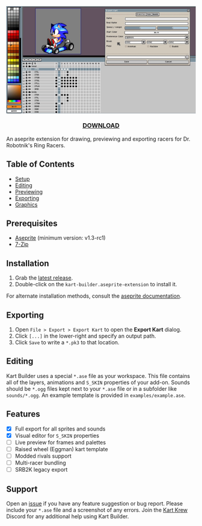 <img src="screenshots/overview.gif" align="center">
<h3 align="center">
	<a href="https://github.com/DragonDePlatino/Kart-Builder/releases/latest/download/kart-builder.zip">DOWNLOAD</a>
</h3>
An aseprite extension for drawing, previewing and exporting racers for Dr. Robotnik's Ring Racers.

## Table of Contents

* [Setup](docs/SETUP.md)
* [Editing](docs/EDITING.md)
* [Previewing](docs/PREVIEWING.md)
* [Exporting](docs/EXPORTING.md)
* [Graphics](docs/GRAPHICS.md)

## Prerequisites

- [Aseprite](https://www.aseprite.org/) (minimum version: v1.3-rc1)
- [7-Zip](https://www.7-zip.org/download.html)

## Installation

1. Grab the [latest release](https://github.com/DragonDePlatino/Kart-Builder/releases/latest/download/kart-builder.zip).
2. Double-click on the `kart-builder.aseprite-extension` to install it.

For alternate installation methods, consult the [aseprite documentation](https://www.aseprite.org/docs/extensions/).

## Exporting

1. Open `File > Export > Export Kart` to open the **Export Kart** dialog. 
2. Click `[...]` in the lower-right and specify an output path.
3. Click `Save` to write a `*.pk3` to that location.

## Editing

Kart Builder uses a special `*.ase` file as your workspace. This file contains all of the layers, animations and `S_SKIN` properties of your add-on. Sounds should be `*.ogg` files kept next to your `*.ase` file or in a subfolder like `sounds/*.ogg`. An example template is provided in `examples/example.ase`.

## Features
- [x] Full export for all sprites and sounds
- [x] Visual editor for `S_SKIN` properties
- [ ] Live preview for frames and palettes
- [ ] Raised wheel (Eggman) kart template
- [ ] Modded rivals support
- [ ] Multi-racer bundling
- [ ] SRB2K legacy export

## Support

Open an [issue](https://github.com/DragonDePlatino/Kart-Builder/issues) if you have any feature suggestion or bug report. Please include your `*.ase` file and a screenshot of any errors. Join the [Kart Krew](https://www.kartkrew.org/) Discord for any additional help using Kart Builder.
